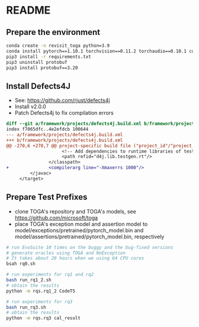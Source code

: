 # README

## Prepare the environment
```bash
conda create -n revisit_toga python=3.9
conda install pytorch==1.10.1 torchvision==0.11.2 torchaudio==0.10.1 cudatoolkit=11.3 -c pytorch -c conda-forge
pip3 install -r requirements.txt
pip3 uninstall protobuf
pip3 install protobuf==3.20
```

## Install Defects4J
- See: https://github.com/rjust/defects4j
- Install v2.0.0
- Patch Defects4j to fix compilation errors

```diff
diff --git a/framework/projects/defects4j.build.xml b/framework/projects/defects4j.build.xml
index f7065dfc..4e2efdcb 100644
--- a/framework/projects/defects4j.build.xml
+++ b/framework/projects/defects4j.build.xml
@@ -270,6 +270,7 @@ project-specific build file ("project_id"/"project_id".build.xml) for the
                     <!-- Add dependencies to runtime libraries of test generation tools -->
                     <path refid="d4j.lib.testgen.rt"/>
                </classpath>
+               <compilerarg line="-Xmaxerrs 1000"/>
         </javac>
     </target>
```

## Prepare Test Prefixes
- clone TOGA's repository and TOGA's models, see https://github.com/microsoft/toga
- place TOGA's exception model and assertion model to model/exceptions/pretrained/pytorch_model.bin and model/assertions/pretrained/pytorch_model.bin, respectively

```bash
# run EvoSuite 10 times on the buggy and the bug-fixed versions
# generate oracles using TOGA and NoException
# It takes about 20 hours when we using 64 CPU cores
bsah rq0.sh

# run experiments for rq1 and rq2 
bash run_rq1_2.sh
# obtain the results
python -m rqs.rq1_2 CodeT5

# run experiments for rq3
bash run_rq3.sh
# obtain the results
python -m rqs.rq3 cal_result
```